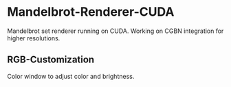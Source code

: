 # Mandelbrot-Renderer-CUDA
Mandelbrot set renderer running on CUDA. Working on CGBN integration for higher resolutions.

## RGB-Customization
Color window to adjust color and brightness.
